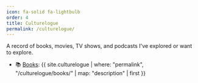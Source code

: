 ```yaml
---
icon: fa-solid fa-lightbulb
order: 4
title: Culturelogue
permalink: /culturelogue/
---
```


A record of books, movies, TV shows, and podcasts I've explored or want to explore.

- 📚 [Books](/culturelogue/books/): {{ site.culturelogue | where: "permalink", "/culturelogue/books/" | map: "description" | first }}


<!-- - 🎬 [Movies](/culturelogue/movies/): {{ site.culturelogue | where: "permalink", "/culturelogue/movies/" | map: "description" | first }}

- 📺 [TV Shows](/culturelogue/shows/): {{ site.culturelogue | where: "permalink", "/culturelogue/shows/" | map: "description" | first }}

- 🎙 [Podcasts](/culturelogue/podcasts/): {{ site.culturelogue | where: "permalink", "/culturelogue/podcasts/" | map: "description" | first }} -->


